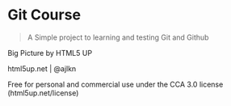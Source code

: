 # Git Course

> A Simple project to learning and testing Git and Github

Big Picture by HTML5 UP

html5up.net | @ajlkn

Free for personal and commercial use under the CCA 3.0 license (html5up.net/license)
